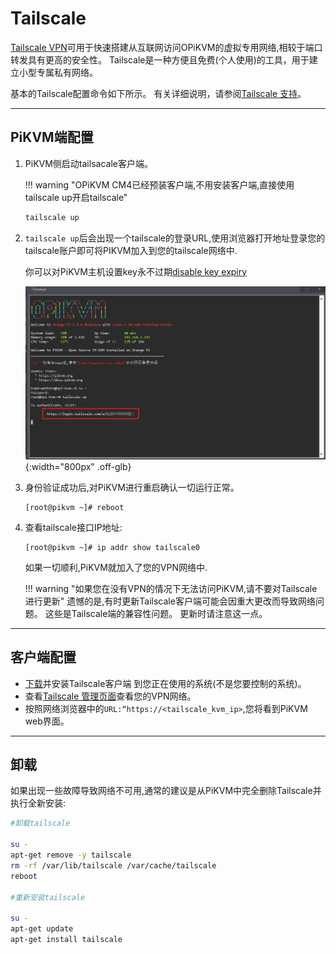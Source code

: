 # Tailscale

[Tailscale VPN](https://tailscale.com/)可用于快速搭建从互联网访问OPiKVM的虚拟专用网络,相较于端口转发具有更高的安全性。
Tailscale是一种方便且免费(个人使用)的工具，用于建立小型专属私有网络。

基本的Tailscale配置命令如下所示。
有关详细说明，请参阅[Tailscale 支持](https://tailscale.com/contact/support/)。

-----

## PiKVM端配置

1. PiKVM侧启动tailsacale客户端。

    !!! warning "OPiKVM CM4已经预装客户端,不用安装客户端,直接使用tailscale up开启tailscale"

    ```sh
    tailscale up
    ```

2. `tailscale up`后会出现一个tailscale的登录URL,使用浏览器打开地址登录您的tailscale账户即可将PIKVM加入到您的tailscale网络中.

    你可以对PiKVM主机设置key永不过期[disable key expiry](https://tailscale.com/kb/)

    ![tailscale](img/tailscale/tailscale.png){:width="800px" .off-glb}

3. 身份验证成功后,对PiKVM进行重启确认一切运行正常。

    ```console
    [root@pikvm ~]# reboot
    ```

4. 查看tailscale接口IP地址:

    ```console
    [root@pikvm ~]# ip addr show tailscale0
    ```

    如果一切顺利,PiKVM就加入了您的VPN网络中.

    !!! warning "如果您在没有VPN的情况下无法访问PiKVM,请不要对Tailscale进行更新"
        遗憾的是,有时更新Tailscale客户端可能会因重大更改而导致网络问题。
        这些是Tailscale端的兼容性问题。
        更新时请注意这一点。

-----

## 客户端配置

* [下载](https://tailscale.com/download)并安装Tailscale客户端
    到您正在使用的系统(不是您要控制的系统)。
* 查看[Tailscale 管理页面](https://login.tailscale.com/admin/machines)查看您的VPN网络。
* 按照网络浏览器中的`URL:“https://<tailscale_kvm_ip>`,您将看到PiKVM web界面。

-----

## 卸载

如果出现一些故障导致网络不可用,通常的建议是从PiKVM中完全删除Tailscale并执行全新安装:

```sh
#卸载tailscale

su -
apt-get remove -y tailscale
rm -rf /var/lib/tailscale /var/cache/tailscale
reboot

#重新安装tailscale

su -
apt-get update
apt-get install tailscale

```

<!-- curl -fsSL https://pkgs.tailscale.com/stable/ubuntu/jammy.noarmor.gpg | sudo tee /usr/share/keyrings/tailscale-archive-keyring.gpg >/dev/null
curl -fsSL https://pkgs.tailscale.com/stable/ubuntu/jammy.tailscale-keyring.list | sudo tee /etc/apt/sources.list.d/tailscale.list -->